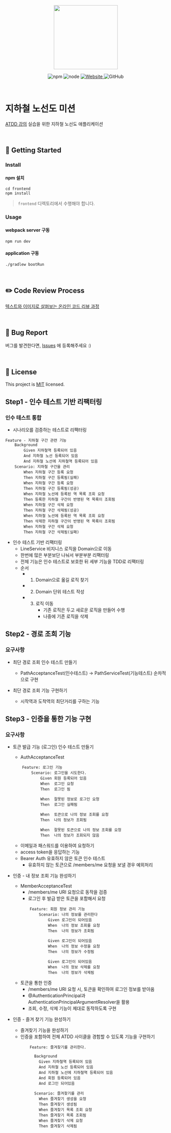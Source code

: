 <p align="center">
    <img width="200px;" src="https://raw.githubusercontent.com/woowacourse/atdd-subway-admin-frontend/master/images/main_logo.png"/>
</p>
<p align="center">
  <img alt="npm" src="https://img.shields.io/badge/npm-%3E%3D%205.5.0-blue">
  <img alt="node" src="https://img.shields.io/badge/node-%3E%3D%209.3.0-blue">
  <a href="https://edu.nextstep.camp/c/R89PYi5H" alt="nextstep atdd">
    <img alt="Website" src="https://img.shields.io/website?url=https%3A%2F%2Fedu.nextstep.camp%2Fc%2FR89PYi5H">
  </a>
  <img alt="GitHub" src="https://img.shields.io/github/license/next-step/atdd-subway-service">
</p>

<br>

# 지하철 노선도 미션
[ATDD 강의](https://edu.nextstep.camp/c/R89PYi5H) 실습을 위한 지하철 노선도 애플리케이션

<br>

## 🚀 Getting Started

### Install
#### npm 설치
```
cd frontend
npm install
```
> `frontend` 디렉토리에서 수행해야 합니다.

### Usage
#### webpack server 구동
```
npm run dev
```
#### application 구동
```
./gradlew bootRun
```
<br>

## ✏️ Code Review Process
[텍스트와 이미지로 살펴보는 온라인 코드 리뷰 과정](https://github.com/next-step/nextstep-docs/tree/master/codereview)

<br>

## 🐞 Bug Report

버그를 발견한다면, [Issues](https://github.com/next-step/atdd-subway-service/issues) 에 등록해주세요 :)

<br>

## 📝 License

This project is [MIT](https://github.com/next-step/atdd-subway-service/blob/master/LICENSE.md) licensed.


## Step1 - 인수 테스트 기반 리팩터링
### 인수 테스트 통합
- 시나리오를 검증하는 테스트로 리팩터링 
```
Feature - 지하철 구간 관련 기능
    Background
        Given 지하철역 등록되어 있음
        And 지하철 노선 등록되어 있음
        And 지하철 노선에 지하철역 등록되어 있음
    Scenario: 지하철 구간을 관리
        When 지하철 구간 등록 요청
        Then 지하철 구간 등록됨(실패)
        When 지하철 구간 등록 요청
        Then 지하철 구간 등록됨(성공)
        When 지하철 노선에 등록된 역 목록 조회 요청
        Then 등록한 지하철 구간이 반영된 역 목록이 조회됨
        When 지하철 구간 삭제 요청
        Then 지하철 구간 삭제됨(성공)
        When 지하철 노선에 등록된 역 목록 조회 요청
        Then 삭제한 지하철 구간이 반영된 역 목록이 조회됨
        When 지하철 구간 삭제 요청
        Then 지하철 구간 삭제됨(실패)
```
- 인수 테스트 기반 리팩터링
    - LineService 비지니스 로직을 Domain으로 이동
    - 한번에 많은 부분보단 나눠서 부분부분 리팩터링
    - 전체 기능은 인수 테스트로 보호한 뒤 세부 기능을 TDD로 리팩터링
    - 순서
        - 1. Domain으로 옮길 로직 찾기
        - 2. Domain 단위 테스트 작성
        - 3. 로직 이동
                - 기존 로직은 두고 새로운 로직을 만들어 수행
                - 나중에 기존 로직을 삭제 

## Step2 - 경로 조희 기능
### 요구사항
- 최단 경로 조회 인수 테스트 만들기
   - PathAcceptanceTest(인수테스트) -> PathServiceTest(기능테스트) 순차적으로 구현
   
- 최단 경로 조회 기능 구현하기 
    - 시작역과 도착역의 최단거리를 구하는 기능

## Step3 - 인증을 통한 기능 구현
### 요구사항
* 토큰 발급 기능 (로그인) 인수 테스트 만들기
    * AuthAcceptanceTest
    ```
        Feature: 로그인 기능
            Scenario: 로그인을 시도한다.
                Given 회원 등록되어 있음
                When  로그인 요청
                Then  로그인 됨
  
                When  잘못된 정보로 로그인 요청
                Then  로그인 실패됨  
  
                When  토큰으로 나의 정보 조회를 요청
                Then  나의 정보가 조회됨
  
                When  잘못된 토큰으로 나의 정보 조회를 요청
                Then  나의 정보가 조회되지 않음 
    ```
    * 이메일과 패스워드를 이용하여 요청하기
    * access token을 응답하는 기능
    * Bearer Auth 유효하지 않은 토큰 인수 테스트
        * 유효하지 않는 토큰으로 /members/me 요청을 보낼 경우 예외처리
        
* 인증 - 내 정보 조회 기능 완성하기
    * MemberAcceptanceTest
        * /members/me URI 요청으로 동작을 검증 
        * 로그인 후 발급 받은 토큰을 포함해서 요청
        ```
            Feature: 회원 정보 관리 기능
                Scenario: 나의 정보를 관리한다
                    Given 로그인이 되어있음
                    When  나의 정보 조회를 요청
                    Then  나의 정보가 조회됨
    
                    Given 로그인이 되어있음
                    When  나의 정보 수정을 요청
                    Then  나의 정보가 수정됨        
                    
                    Given 로그인이 되어있음
                    When  나의 정보 삭제를 요청
                    Then  나의 정보가 삭제됨 
        ```
    * 토큰을 통한 인증
        * /members/me URI 요청 시, 토큰을 확인하여 로그인 정보를 받아옴
        * @AuthenticationPrincipal과 AuthenticationPrincipalArgumentResolver을 활용
        * 조회, 수정, 삭제 기능이 제대로 동작하도록 구현

* 인증 - 즐겨 찾기 기능 완성하기 
    * 즐겨찾기 기능을 완성하기
    * 인증을 포함하여 전체 ATDD 사이클을 경험할 수 있도록 기능을 구현하기
        ```
            Feature: 즐겨찾기를 관리한다.
            
              Background 
                Given 지하철역 등록되어 있음
                And 지하철 노선 등록되어 있음
                And 지하철 노선에 지하철역 등록되어 있음
                And 회원 등록되어 있음
                And 로그인 되어있음
            
              Scenario: 즐겨찾기를 관리
                When 즐겨찾기 생성을 요청
                Then 즐겨찾기 생성됨
                When 즐겨찾기 목록 조회 요청
                Then 즐겨찾기 목록 조회됨
                When 즐겨찾기 삭제 요청
                Then 즐겨찾기 삭제됨
        ```


